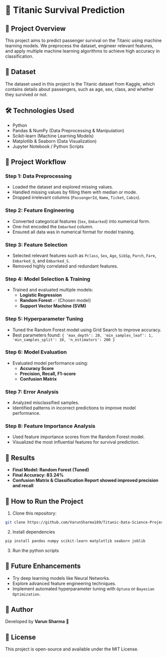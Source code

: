 # 🚢 Titanic Survival Prediction

## 📌 Project Overview
This project aims to predict passenger survival on the Titanic using machine learning models. We preprocess the dataset, engineer relevant features, and apply multiple machine learning algorithms to achieve high accuracy in classification.

## 📂 Dataset
The dataset used in this project is the Titanic dataset from Kaggle, which contains details about passengers, such as age, sex, class, and whether they survived or not.

## 🛠️ Technologies Used
- Python
- Pandas & NumPy (Data Preprocessing & Manipulation)
- Scikit-learn (Machine Learning Models)
- Matplotlib & Seaborn (Data Visualization)
- Jupyter Notebook / Python Scripts

## 🚀 Project Workflow

### **Step 1: Data Preprocessing**
- Loaded the dataset and explored missing values.
- Handled missing values by filling them with median or mode.
- Dropped irrelevant columns (`PassengerId`, `Name`, `Ticket`, `Cabin`).

### **Step 2: Feature Engineering**
- Converted categorical features (`Sex`, `Embarked`) into numerical form.
- One-hot encoded the `Embarked` column.
- Ensured all data was in numerical format for model training.

### **Step 3: Feature Selection**
- Selected relevant features such as `Pclass`, `Sex`, `Age`, `SibSp`, `Parch`, `Fare`, `Embarked_Q`, and `Embarked_S`.
- Removed highly correlated and redundant features.

### **Step 4: Model Selection & Training**
- Trained and evaluated multiple models:
  - **Logistic Regression**
  - **Random Forest** ✅ (Chosen model)
  - **Support Vector Machine (SVM)**

### **Step 5: Hyperparameter Tuning**
- Tuned the Random Forest model using Grid Search to improve accuracy.
- Best parameters found: `{ 'max_depth': 20, 'min_samples_leaf': 1, 'min_samples_split': 10, 'n_estimators': 200 }`

### **Step 6: Model Evaluation**
- Evaluated model performance using:
  - **Accuracy Score**
  - **Precision, Recall, F1-score**
  - **Confusion Matrix**

### **Step 7: Error Analysis**
- Analyzed misclassified samples.
- Identified patterns in incorrect predictions to improve model performance.

### **Step 8: Feature Importance Analysis**
- Used feature importance scores from the Random Forest model.
- Visualized the most influential features for survival prediction.

## 🎯 Results
- **Final Model: Random Forest (Tuned)**
- **Final Accuracy: 83.24%**
- **Confusion Matrix & Classification Report showed improved precision and recall**

## 📌 How to Run the Project
  1. Clone this repository:
   ```bash
   git clone https://github.com/VarunSharma189/Titanic-Data-Science-Project
   ```
  2. Install dependencies
   ```bash
   pip install pandas numpy scikit-learn matplotlib seaborn joblib
   ```
  3. Run the python scripts
     
## 📌 Future Enhancements
- Try deep learning models like Neural Networks.
- Explore advanced feature engineering techniques.
- Implement automated hyperparameter tuning with `Optuna` or `Bayesian Optimization`.

## 📌 Author
Developed by **Varun Sharma** 🚀

## 📌 License
This project is open-source and available under the MIT License.
